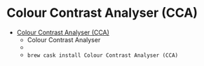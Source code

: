# Colour Contrast Analyser (CCA)
- [Colour Contrast Analyser (CCA)](https://developer.paciellogroup.com/resources/contrastanalyser/)
  -  Colour Contrast Analyser
  - 
  - `brew cask install Colour Contrast Analyser (CCA)`
